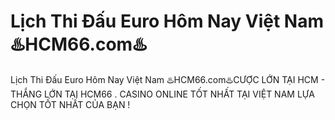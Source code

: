 # Lịch Thi Đấu Euro Hôm Nay Việt Nam ♨️HCM66.com♨️

Lịch Thi Đấu Euro Hôm Nay Việt Nam ♨️HCM66.com♨️CƯỢC LỚN TẠI HCM - THẮNG LỚN TẠI HCM66 . CASINO ONLINE TỐT NHẤT TẠI VIỆT NAM LỰA CHỌN TỐT NHẤT CỦA BẠN !